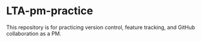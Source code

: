 # LTA-pm-practice

This repository is for practicing version control, feature tracking, and GitHub collaboration as a PM.
